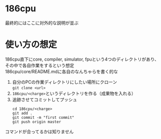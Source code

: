 # 186cpu
最終的にはここに対外的な説明が並ぶ

# 使い方の想定
186cpu直下にcore, compiler, simulator, fpuという4つのディレクトリがあり、その中で各自作業をするという想定  
186cpu/core/README.mdに各自のなんちゃらを書く的な  
1. 自分のPCの作業ディレクトリにしたい場所にクローン  
   `git clone <url>`
2. `186cpu/<charge>`というディレクトリを作る（成果物を入れる）  
3. 追跡させてコミットしてプッシュ  
   ```
   cd 186cpu/<charge>  
   git add .  
   git commit -m "first commit"
   git push origin master  
   ```

コマンドが合ってるかは知りません
